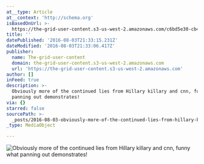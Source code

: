 ```yaml
---
at__type: Article
at__context: 'http://schema.org'
isBasedOnUrl: >-
  https://the-grid-user-content.s3-us-west-2.amazonaws.com/c6bd5e30-cb4b-4fb7-823b-4dcd434a4514.jpg
title: ''
datePublished: '2016-08-03T21:33:15.231Z'
dateModified: '2016-08-03T21:33:06.417Z'
publisher:
  name: The-grid-user-content
  domain: the-grid-user-content.s3-us-west-2.amazonaws.com
  url: 'https://the-grid-user-content.s3-us-west-2.amazonaws.com'
author: []
inFeed: true
description: >-
  Obviously more of the continued lies from Hillary killary and cnn, funny what
  panning out demonstrates!
via: {}
starred: false
sourcePath: >-
  _posts/2016-08-03-obviously-more-of-the-continued-lies-from-hillary-killary-an.md
_type: MediaObject

---
```

![Obviously more of the continued lies from Hillary killary and cnn, funny what panning out demonstrates!](https://the-grid-user-content.s3-us-west-2.amazonaws.com/c6bd5e30-cb4b-4fb7-823b-4dcd434a4514.jpg)